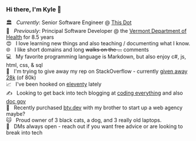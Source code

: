 ### Hi there, I'm Kyle 👋

🏛 &nbsp; *Currently*: Senior Software Engineer @ [This Dot](https://github.com/thisdot)  
📅 &nbsp; *Previously*: Principal Software Developer @ the [Vermont Department of Health](https://github.com/VermontDepartmentOfHealth) for 8.5 years  
😍 &nbsp; I love learning new things and also teaching / documenting what I know.    
🌐 &nbsp; I like short domains and long <del>walks on the ...</del> comments  
💻 &nbsp; My favorite programming language is Markdown, but also enjoy c#, js, html, css, & sql  
🔼 &nbsp; I'm trying to give away my rep on StackOverflow - currently [given away 28k](https://stackoverflow.com/users/1366033/kylemit?tab=bounties) (of 80k)  
📈 &nbsp; I've been hooked on [eleventy](https://github.com/KyleMit?tab=repositories&q=eleventy) lately  
✍ &nbsp; Looking to get back into tech blogging at [coding everything](http://www.codingeverything.com/) and also [doc gov](https://docgov.dev/)  
💼 &nbsp; Recently purchased [btv.dev](https://btv.dev/) with my brother to start up a web agency maybe?  
🐱 &nbsp; Proud owner of 3 black cats, a dog, and 3 really old laptops.  
💬 &nbsp; DMs always open - reach out if you want free advice or are looking to break into tech
